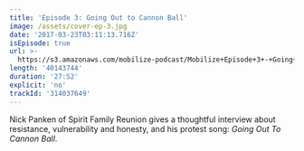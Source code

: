 ```yaml
---
title: 'Episode 3: Going Out to Cannon Ball'
image: /assets/cover-ep-3.jpg
date: '2017-03-23T03:11:13.716Z'
isEpisode: true
url: >-
  https://s3.amazonaws.com/mobilize-podcast/Mobilize+Episode+3+-+Going+Out+To+Cannon+Ball.mp3
length: '40143744'
duration: '27:52'
explicit: 'no'
trackId: '314037649'
---
```

Nick Panken of Spirit Family Reunion gives a thoughtful interview about resistance, vulnerability and honesty, and his protest song: *Going Out To Cannon Ball*.

